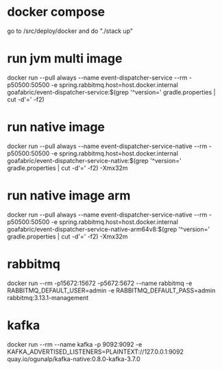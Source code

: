 # docker compose
go to /src/deploy/docker and do "./stack up"

# run jvm multi image
docker run --pull always --name event-dispatcher-service --rm -p50500:50500 -e spring.rabbitmq.host=host.docker.internal goafabric/event-dispatcher-service:$(grep '^version=' gradle.properties | cut -d'=' -f2)

# run native image
docker run --pull always --name event-dispatcher-service-native --rm -p50500:50500 -e spring.rabbitmq.host=host.docker.internal goafabric/event-dispatcher-service-native:$(grep '^version=' gradle.properties | cut -d'=' -f2) -Xmx32m

# run native image arm
docker run --pull always --name event-dispatcher-service-native --rm -p50500:50500 -e spring.rabbitmq.host=host.docker.internal goafabric/event-dispatcher-service-native-arm64v8:$(grep '^version=' gradle.properties | cut -d'=' -f2) -Xmx32m
                                              
# rabbitmq
docker run --rm -p15672:15672 -p5672:5672 --name rabbitmq -e RABBITMQ_DEFAULT_USER=admin -e RABBITMQ_DEFAULT_PASS=admin rabbitmq:3.13.1-management

# kafka
docker run --rm --name kafka -p 9092:9092 -e KAFKA_ADVERTISED_LISTENERS=PLAINTEXT://127.0.0.1:9092 quay.io/ogunalp/kafka-native:0.8.0-kafka-3.7.0

